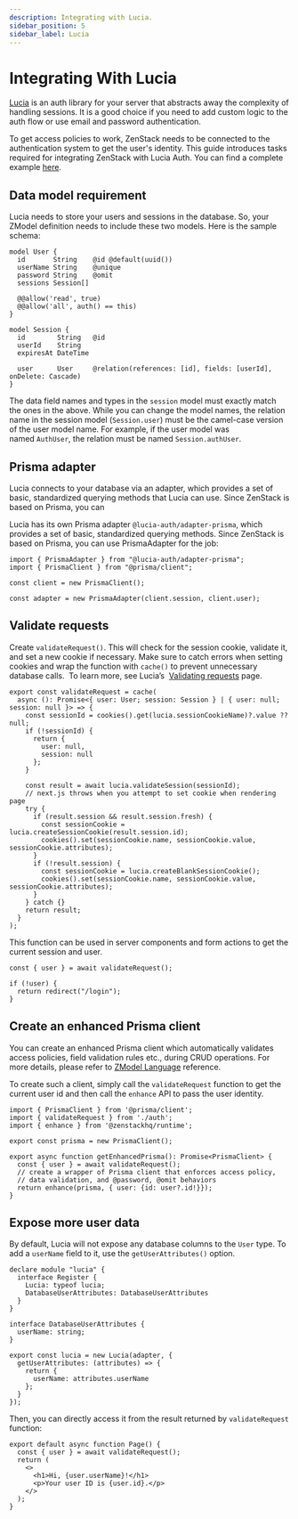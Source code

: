 ```yaml
---
description: Integrating with Lucia.
sidebar_position: 5
sidebar_label: Lucia
---
```


# Integrating With Lucia

[Lucia](https://lucia-auth.com/) is an auth library for your server that abstracts away the complexity of handling sessions. It is a good choice if you need to add custom logic to the auth flow or use email and password authentication.  

To get access policies to work, ZenStack needs to be connected to the authentication system to get the user's identity. This guide introduces tasks required for integrating ZenStack with Lucia Auth. You can find a complete example [here](https://github.com/zenstackhq/sample-luciaAuth-nextjs). 

## Data model requirement

Lucia needs to store your users and sessions in the database. So, your ZModel definition needs to include these two models. Here is the sample schema:

```zmodel title='/schema.zmodel'
model User {
  id       String    @id @default(uuid())
  userName String    @unique
  password String    @omit
  sessions Session[]

  @@allow('read', true)
  @@allow('all', auth() == this)
}

model Session {
  id        String   @id
  userId    String
  expiresAt DateTime

  user      User     @relation(references: [id], fields: [userId], onDelete: Cascade)
}
```

The data field names and types in the `session` model must exactly match the ones in the above. While you can change the model names, the relation name in the session model (`Session.user`) must be the camel-case version of the user model name. For example, if the user model was named `AuthUser`, the relation must be named `Session.authUser`.

## Prisma adapter

Lucia connects to your database via an adapter, which provides a set of basic, standardized querying methods that Lucia can use. Since ZenStack is based on Prisma, you can 

Lucia has its own Prisma adapter `@lucia-auth/adapter-prisma`, which provides a set of basic, standardized querying methods.  Since ZenStack is based on Prisma, you can use PrismaAdapter for the job:

```tsx title='/lib/auth.ts'
import { PrismaAdapter } from "@lucia-auth/adapter-prisma";
import { PrismaClient } from "@prisma/client";

const client = new PrismaClient();

const adapter = new PrismaAdapter(client.session, client.user);
```

## Validate requests

Create `validateRequest()`. This will check for the session cookie, validate it, and set a new cookie if necessary. Make sure to catch errors when setting cookies and wrap the function with `cache()` to prevent unnecessary database calls.  To learn more, see Lucia’s  [Validating requests](https://lucia-auth.com/guides/validate-session-cookies/nextjs-app) page.

```tsx title='/lib/auth.ts'
export const validateRequest = cache(
  async (): Promise<{ user: User; session: Session } | { user: null; session: null }> => {
    const sessionId = cookies().get(lucia.sessionCookieName)?.value ?? null;
    if (!sessionId) {
      return {
        user: null,
        session: null
      };
    }

    const result = await lucia.validateSession(sessionId);
    // next.js throws when you attempt to set cookie when rendering page
    try {
      if (result.session && result.session.fresh) {
        const sessionCookie = lucia.createSessionCookie(result.session.id);
        cookies().set(sessionCookie.name, sessionCookie.value, sessionCookie.attributes);
      }
      if (!result.session) {
        const sessionCookie = lucia.createBlankSessionCookie();
        cookies().set(sessionCookie.name, sessionCookie.value, sessionCookie.attributes);
      }
    } catch {}
    return result;
  }
);
```

This function can be used in server components and form actions to get the current session and user.

```tsx title='/app/page.tsx'
const { user } = await validateRequest();

if (!user) {
  return redirect("/login");
}
```

## Create an enhanced Prisma client

You can create an enhanced Prisma client which automatically validates access policies, field validation rules etc., during CRUD operations. For more details, please refer to [ZModel Language](https://zenstack.dev/docs/reference/zmodel-language) reference.

To create such a client,  simply call the `validateRequest` function to get the current user id and then call the `enhance` API to pass the user identity.

```tsx title='/lib/db.ts'
import { PrismaClient } from '@prisma/client';
import { validateRequest } from './auth';
import { enhance } from '@zenstackhq/runtime';

export const prisma = new PrismaClient();

export async function getEnhancedPrisma(): Promise<PrismaClient> {
  const { user } = await validateRequest();
  // create a wrapper of Prisma client that enforces access policy,
  // data validation, and @password, @omit behaviors
  return enhance(prisma, { user: {id: user?.id!}});
}
```

## Expose more user data

By default, Lucia will not expose any database columns to the `User` type. To add a `userName` field to it, use the `getUserAttributes()` option.

```tsx title='/lib/auth.ts'
declare module "lucia" {
  interface Register {
    Lucia: typeof lucia;
    DatabaseUserAttributes: DatabaseUserAttributes
  }
}

interface DatabaseUserAttributes {
  userName: string;
}

export const lucia = new Lucia(adapter, {
  getUserAttributes: (attributes) => {
    return {
      userName: attributes.userName
    };
  }
});
```

Then, you can directly access it from the result returned by `validateRequest` function:

```tsx title='/app/page.tsx'
export default async function Page() {
  const { user } = await validateRequest();	
  return (
    <>
      <h1>Hi, {user.userName}!</h1>
      <p>Your user ID is {user.id}.</p>
    </>
  );
}
```
